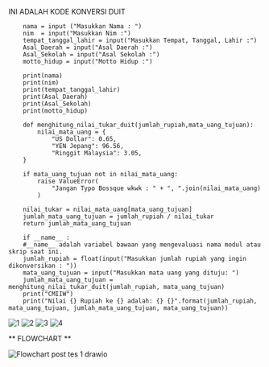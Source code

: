 INI ADALAH KODE KONVERSI DUIT

```
    nama = input ("Masukkan Nama : ")
    nim  = input("Masukkan Nim :")
    tempat_tanggal_lahir = input("Masukkan Tempat, Tanggal, Lahir :")
    Asal_Daerah = input("Asal Daerah :")
    Asal_Sekolah = input("Asal Sekolah :")
    motto_hidup = input("Motto Hidup :")

    print(nama)
    print(nim)
    print(tempat_tanggal_lahir)
    print(Asal_Daerah)
    print(Asal_Sekolah)
    print(motto_hidup)

    def menghitung_nilai_tukar_duit(jumlah_rupiah,mata_uang_tujuan):
        nilai_mata_uang = {
            "US Dollar": 0.65,
            "YEN Jepang": 96.56,
            "Ringgit Malaysia": 3.05,
    }

    if mata_uang_tujuan not in nilai_mata_uang:
        raise ValueError(
            "Jangan Typo Bossque wkwk : " + ", ".join(nilai_mata_uang)
        )

    nilai_tukar = nilai_mata_uang[mata_uang_tujuan]
    jumlah_mata_uang_tujuan = jumlah_rupiah / nilai_tukar
    return jumlah_mata_uang_tujuan

    if __name__ :
    #__name__ adalah variabel bawaan yang mengevaluasi nama modul atau skrip saat ini.
    jumlah_rupiah = float(input("Masukkan jumlah rupiah yang ingin dikonversikan : "))
    mata_uang_tujuan = input("Masukkan mata uang yang dituju: ")
    jumlah_mata_uang_tujuan = menghitung_nilai_tukar_duit(jumlah_rupiah, mata_uang_tujuan)
    print("CMIIW")
    print("Nilai {} Rupiah ke {} adalah: {} {}".format(jumlah_rupiah, mata_uang_tujuan, jumlah_mata_uang_tujuan, mata_uang_tujuan))

```
![1](https://github.com/Nuno-Hadianto/POSTEST-1-NIM-GANJIL/assets/63713816/d320e440-9670-4834-921d-7e1585501be1)
![2](https://github.com/Nuno-Hadianto/POSTEST-1-NIM-GANJIL/assets/63713816/dffdb1be-d940-4142-ac67-fa67e8f1adce)
![3](https://github.com/Nuno-Hadianto/POSTEST-1-NIM-GANJIL/assets/63713816/59c8f067-bb7c-4640-acf0-616d9b997680)
![4](https://github.com/Nuno-Hadianto/POSTEST-1-NIM-GANJIL/assets/63713816/f4fd0b74-b048-4268-9718-11d6599147ed)





** FLOWCHART **

![Flowchart post tes 1 drawio](https://github.com/Nuno-Hadianto/POSTEST-1-NIM-GANJIL/assets/63713816/4ae2e158-383a-48b7-b1d4-11042f01e677)
